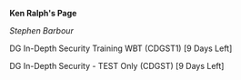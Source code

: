 **Ken Ralph's Page**


*Stephen Barbour*

DG In-Depth Security Training WBT (CDGST1) [9 Days Left]


DG In-Depth Security - TEST Only (CDGST) [9 Days Left]
